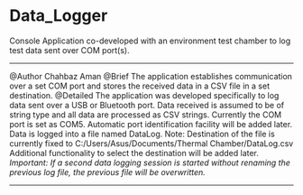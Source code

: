 # Data_Logger
Console Application co-developed with an environment test chamber to log test data sent over COM port(s).

******************************************************************************************************************************************
@Author 
 Chahbaz Aman
@Brief
 The application establishes communication over a set COM port and stores the received data in a CSV file in a set destination.
@Detailed
 The application was developed specifically to log data sent over a USB or Bluetooth port. Data received is assumed to be of string type 
 and all data are processed as CSV strings. 
 Currently the COM port is set as COM5. Automatic port identification facility will be added later.
 Data is logged into a file named DataLog. 
  Note: Destination of the file is currently fixed to C:/Users/Asus/Documents/Thermal Chamber/DataLog.csv
        Additional functionality to select the destination will be added later.
  _Important: If a second data logging session is started without renaming the previous log file, the previous file will be overwritten._

*****************************************************************************************************************************************
 
